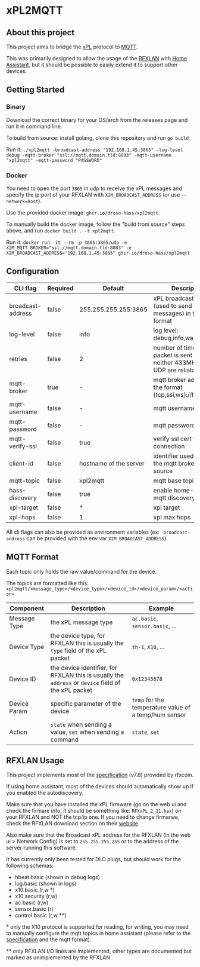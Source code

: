 # xPL2MQTT

## About this project

This project aims to bridge the [xPL](http://xplproject.org.uk/) protocol to [MQTT](https://mqtt.org/).

This was primarily designed to allow the usage of the [RFXLAN](https://web.archive.org/web/20130617090417/http://www.rfxcom.com/store/all/11201) with [Home Assistant](https://www.home-assistant.io/), but it should be possible to easily extend it to support other devices.

## Getting Started

### Binary

Download the correct binary for your OS/arch from the releases page and run it in command line.

To build from source: install golang, clone this repository and run `go build`

Run it: `./xpl2mqtt -broadcast-address "192.168.1.45:3865" -log-level debug -mqtt-broker "ssl://mqtt.domain.tld:8883" -mqtt-username "xpl2mqtt" -mqtt-password "PASSWORD"`

### Docker

You need to open the port `3865` in udp to receive the xPL messages and specify the ip:port of your RFXLAN with `X2M_BROADCAST_ADDRESS` (or use `--network=host`).

Use the provided docker image: `ghcr.io/droso-hass/xpl2mqtt`.

To manually build the docker image, follow the "build from source" steps above, and run `docker build . -t xpl2mqtt`.

Run it: `docker run -it --rm -p 3865:3865/udp -e X2M_MQTT_BROKER="ssl://mqtt.domain.tld:8883" -e X2M_BROADCAST_ADDRESS="192.168.1.45:3865" ghcr.io/droso-hass/xpl2mqtt`

## Configuration

|CLI flag|Required|Default|Description|
|--|--|--|--|
|broadcast-address|false|255.255.255.255:3865|xPL broadcast address (used to send xPL messages) in the ip:port format|
|log-level|false|info|log level: debug,info,warning,error|
|retries|false|2|number of times a xPL packet is sent (as neither 433MHz and UDP are reliable)|
|mqtt-broker|true|-|mqtt broker address in the format {tcp,ssl,ws}://host:port|
|mqtt-username|false|-|mqtt username|
|mqtt-password|false|-|mqtt password|
|mqtt-verify-ssl|false|true|verify ssl cert for broker connection|
|client-id|false|hostname of the server|identifier used for both the mqtt broker and xPL source|
|mqtt-topic|false|xpl2mqtt|mqtt base topic|
|hass-discovery|false|true|enable home-assistant mqtt discovery|
|xpl-target|false|*|xpl target|
|xpl-hops|false|1|xpl max hops|

All cli flags can also be provided as environment variables (ex: `-broadcast-address` can be provided with the env var `X2M_BROADCAST_ADDRESS`).

## MQTT Format

Each topic only holds the raw value/command for the device.

The topics are formatted like this: `xpl2mqtt/<message_type>/<device_type>/<device_id>/<device_param>/<action>`

|Component|Description|Example|
|--|--|--|
|Message Type|the xPL message type|`ac.basic`, `sensor.basic`, ...|
|Device Type|the device type, for RFXLAN this is usually the `type` field of the xPL packet|`th-1`, `X10`, ...|
|Device ID|the device identifier, for RFXLAN this is usually the `address` or `device` field of the xPL packet|`0x12345678`|
|Device Param|specific parameter of the device|`temp` for the temperature value of a temp/hum sensor|
|Action|`state` when sending a value, `set` when sending a command|`state`, `set`|

## RFXLAN Usage

This project implements most of the [specification](https://web.archive.org/web/20140626135449/http://rfxcom.com/Documents/RFXCOM%20implementation%20xPL.pdf) (v7.8) provided by rfxcom.

If using home assistant, most of the devices should automatically show up if you enabled the autodiscovery.

Make sure that you have installed the xPL firmware (go on the web ui and check the firmare info, it should be something like: `RFXxPL_2_11.hex`) on your RFXLAN and NOT the tcp/ip one. If you need to change firmarwe, check the RFXLAN download section on their [website](https://web.archive.org/web/20140625050654/http://rfxcom.com/Downloads).

Also make sure that the Broadcast xPL address for the RFXLAN (in the web ui > Network Config) is set to `255.255.255.255` or to the address of the server running this software.

It has currently only been tested for DI.O plugs, but should work for the following schemas:
 - hbeat.basic (shown in debug logs)
 - log.basic (shown in logs)
 - x10.basic (r,w *)
 - x10.security (r,w)
 - ac.basic (r,w)
 - sensor.basic (r)
 - control.basic (r,w **)

\* only the X10 protocol is supported for reading, for writing, you may need to manually configure the mqtt topics in home assistant (please refer to the [specification](https://web.archive.org/web/20140626135449/http://rfxcom.com/Documents/RFXCOM%20implementation%20xPL.pdf) and the mqtt format).

\*\* only RFXLAN I/O lines are implemented, other types are documented but marked as unimplemented by the RFXLAN
